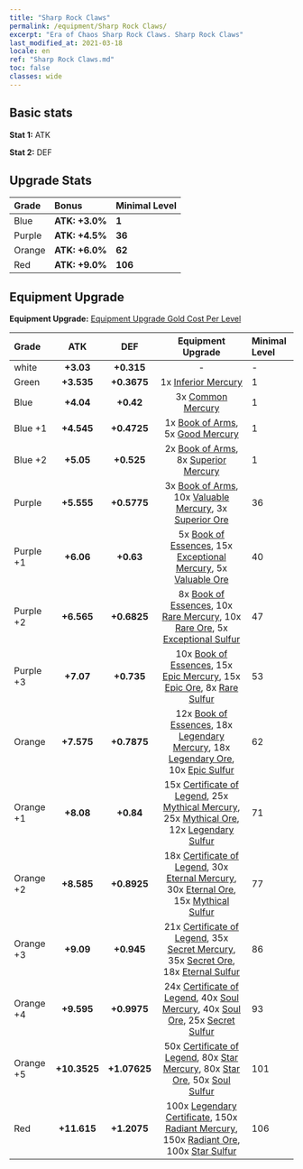 ```yaml
---
title: "Sharp Rock Claws"
permalink: /equipment/Sharp Rock Claws/
excerpt: "Era of Chaos Sharp Rock Claws. Sharp Rock Claws"
last_modified_at: 2021-03-18
locale: en
ref: "Sharp Rock Claws.md"
toc: false
classes: wide
---
```


## Basic stats
 **Stat 1:** ATK

 **Stat 2:** DEF

## Upgrade Stats

  |     Grade    |   Bonus | Minimal Level | 
  |:-------------|:--------|:--------------| 
  | Blue | **ATK: +3.0%** | **1** | 
  | Purple | **ATK: +4.5%** | **36** | 
  | Orange | **ATK: +6.0%** | **62** | 
  | Red | **ATK: +9.0%** | **106** | 


## Equipment Upgrade
 **Equipment Upgrade:** [Equipment Upgrade Gold Cost Per Level](/equipment/EquipmentUpgradeCostPerLevel/) 

  |          Grade      | ATK | DEF | Equipment Upgrade | Minimal Level |
  |:--------------------|:---------:|:---------:|:----------------:|:--------------|
  | white | **+3.03** | **+0.315** | - | - |
  | Green | **+3.535** | **+0.3675** | 1x [Inferior Mercury](/Items/mat_27/) | 1 |
  | Blue | **+4.04** | **+0.42** | 3x [Common Mercury](/Items/mat_65/) | 1 |
  | Blue +1 | **+4.545** | **+0.4725** | 1x [Book of Arms](/Items/mat_32/), 5x [Good Mercury](/Items/mat_102/) | 1 |
  | Blue +2 | **+5.05** | **+0.525** | 2x [Book of Arms](/Items/mat_71/), 8x [Superior Mercury](/Items/mat_15/) | 1 |
  | Purple | **+5.555** | **+0.5775** | 3x [Book of Arms](/Items/mat_6/), 10x [Valuable Mercury](/Items/mat_58/), 3x [Superior Ore](/Items/mat_13/) | 36 |
  | Purple +1 | **+6.06** | **+0.63** | 5x [Book of Essences](/Items/mat_44/), 15x [Exceptional Mercury](/Items/mat_91/), 5x [Valuable Ore](/Items/mat_55/) | 40 |
  | Purple +2 | **+6.565** | **+0.6825** | 8x [Book of Essences](/Items/mat_84/), 10x [Rare Mercury](/Items/mat_29/), 10x [Rare Ore](/Items/mat_2/), 5x [Exceptional Sulfur](/Items/mat_1/) | 47 |
  | Purple +3 | **+7.07** | **+0.735** | 10x [Book of Essences](/Items/mat_20/), 15x [Epic Mercury](/Items/mat_70/), 15x [Epic Ore](/Items/mat_42/), 8x [Rare Sulfur](/Items/mat_46/) | 53 |
  | Orange | **+7.575** | **+0.7875** | 12x [Book of Essences](/Items/mat_60/), 18x [Legendary Mercury](/Items/mat_3/), 18x [Legendary Ore](/Items/mat_81/), 10x [Epic Sulfur](/Items/mat_83/) | 62 |
  | Orange +1 | **+8.08** | **+0.84** | 15x [Certificate of Legend](/Items/mat_96/), 25x [Mythical Mercury](/Items/mat_50/), 25x [Mythical Ore](/Items/mat_23/), 12x [Legendary Sulfur](/Items/mat_18/) | 71 |
  | Orange +2 | **+8.585** | **+0.8925** | 18x [Certificate of Legend](/Items/mat_25/), 30x [Eternal Mercury](/Items/mat_62/), 30x [Eternal Ore](/Items/mat_36/), 15x [Mythical Sulfur](/Items/mat_35/) | 77 |
  | Orange +3 | **+9.09** | **+0.945** | 21x [Certificate of Legend](/Items/mat_38/), 35x [Secret Mercury](/Items/mat_22/), 35x [Secret Ore](/Items/mat_99/), 18x [Eternal Sulfur](/Items/mat_97/) | 86 |
  | Orange +4 | **+9.595** | **+0.9975** | 24x [Certificate of Legend](/Items/mat_100/), 40x [Soul Mercury](/Items/mat_34/), 40x [Soul Ore](/Items/mat_8/), 25x [Secret Sulfur](/Items/mat_7/) | 93 |
  | Orange +5 | **+10.3525** | **+1.07625** | 50x [Certificate of Legend](/Items/mat_11/), 80x [Star Mercury](/Items/mat_98/), 80x [Star Ore](/Items/mat_72/), 50x [Soul Sulfur](/Items/mat_73/) | 101 |
  | Red | **+11.615** | **+1.2075** | 100x [Legendary Certificate](/Items/mat_76/), 150x [Radiant Mercury](/Items/mat_24/), 150x [Radiant Ore](/Items/mat_88/), 100x [Star Sulfur](/Items/mat_101/) | 106 |

